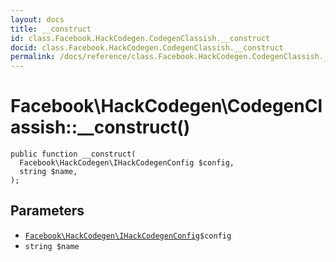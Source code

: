 ```yaml
---
layout: docs
title: __construct
id: class.Facebook.HackCodegen.CodegenClassish.__construct
docid: class.Facebook.HackCodegen.CodegenClassish.__construct
permalink: /docs/reference/class.Facebook.HackCodegen.CodegenClassish.__construct/
---
```

# Facebook\\HackCodegen\\CodegenClassish::__construct()




``` Hack
public function __construct(
  Facebook\HackCodegen\IHackCodegenConfig $config,
  string $name,
);
```




## Parameters




+ [` Facebook\HackCodegen\IHackCodegenConfig `](<interface.Facebook.HackCodegen.IHackCodegenConfig.md>)`` $config ``
+ ` string $name `